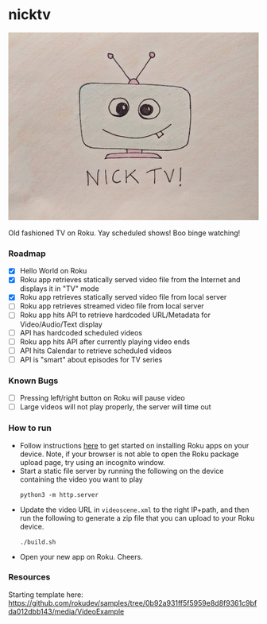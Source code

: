 # nicktv

![Nick TV!](/roku/images/app_icon_fhd.jpg)

Old fashioned TV on Roku. Yay scheduled shows! Boo binge watching!

### Roadmap
- [x] Hello World on Roku
- [x] Roku app retrieves statically served video file from the Internet and displays it in "TV" mode
- [x] Roku app retrieves statically served video file from local server
- [ ] Roku app retrieves streamed video file from local server
- [ ] Roku app hits API to retrieve hardcoded URL/Metadata for Video/Audio/Text display
- [ ] API has hardcoded scheduled videos
- [ ] Roku app hits API after currently playing video ends
- [ ] API hits Calendar to retrieve scheduled videos
- [ ] API is "smart" about episodes for TV series

### Known Bugs
- [ ] Pressing left/right button on Roku will pause video
- [ ] Large videos will not play properly, the server will time out

### How to run
- Follow instructions [here](https://developer.roku.com/docs/developer-program/getting-started/hello-world.md) 
to get started on installing Roku apps on your device. Note, if your browser is not able to open the Roku package upload page, try using an incognito window.
- Start a static file server by running the following on the device containing the video you want to play
    ```
    python3 -m http.server
    ```
- Update the video URL in `videoscene.xml` to the right IP+path, and then run the following to generate a zip file that you can upload to your Roku device.
    ```
    ./build.sh
    ```
- Open your new app on Roku. Cheers.

### Resources
Starting template here: https://github.com/rokudev/samples/tree/0b92a931ff5f5959e8d8f9361c9bfda012dbb143/media/VideoExample


